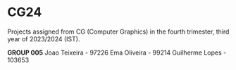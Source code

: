 # CG24
Projects assigned from CG (Computer Graphics) in the fourth trimester, third year of 2023/2024 (IST).

**GROUP 005**
Joao Teixeira - 97226
Ema Oliveira - 99214
Guilherme Lopes - 103653
